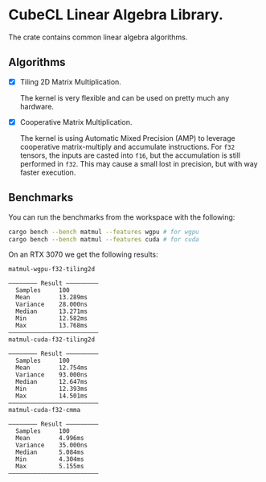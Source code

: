 # CubeCL Linear Algebra Library.


The crate contains common linear algebra algorithms.

## Algorithms

- [X] Tiling 2D Matrix Multiplication.

  The kernel is very flexible and can be used on pretty much any hardware.
  
- [X] Cooperative Matrix Multiplication.

  The kernel is using Automatic Mixed Precision (AMP) to leverage cooperative matrix-multiply and accumulate instructions.
  For `f32` tensors, the inputs are casted into `f16`, but the accumulation is still performed in `f32`.
  This may cause a small lost in precision, but with way faster execution.

## Benchmarks

You can run the benchmarks from the workspace with the following:

```bash
cargo bench --bench matmul --features wgpu # for wgpu
cargo bench --bench matmul --features cuda # for cuda
```

On an RTX 3070 we get the following results:

```
matmul-wgpu-f32-tiling2d

―――――――― Result ―――――――――
  Samples     100
  Mean        13.289ms
  Variance    28.000ns
  Median      13.271ms
  Min         12.582ms
  Max         13.768ms
―――――――――――――――――――――――――
matmul-cuda-f32-tiling2d

―――――――― Result ―――――――――
  Samples     100
  Mean        12.754ms
  Variance    93.000ns
  Median      12.647ms
  Min         12.393ms
  Max         14.501ms
―――――――――――――――――――――――――
matmul-cuda-f32-cmma

―――――――― Result ―――――――――
  Samples     100
  Mean        4.996ms
  Variance    35.000ns
  Median      5.084ms
  Min         4.304ms
  Max         5.155ms
―――――――――――――――――――――――――
```

